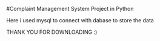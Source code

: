 #Complaint Management System Project in Python

Here i used mysql to connect with dabase to store the data

THANK YOU FOR DOWNLOADING :) 
